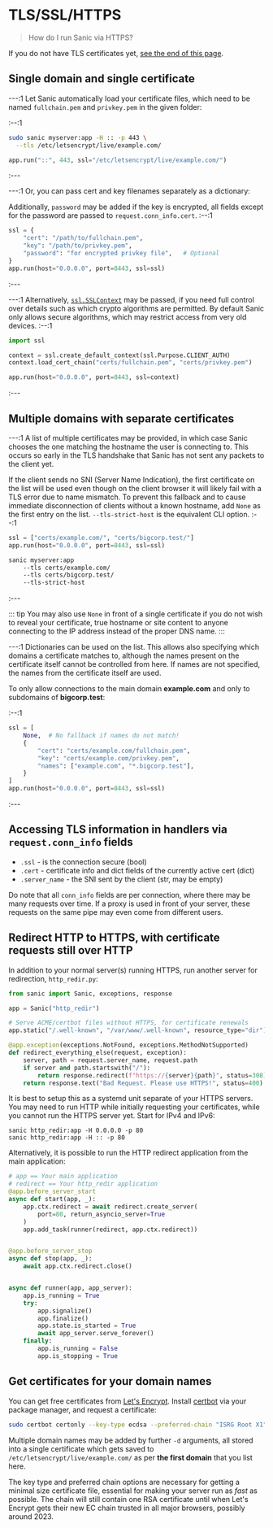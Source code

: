 # TLS/SSL/HTTPS

> How do I run Sanic via HTTPS? 

If you do not have TLS certificates yet, [see the end of this page](./tls.md#get-certificates-for-your-domain-names).

## Single domain and single certificate

---:1
Let Sanic automatically load your certificate files, which need to be named `fullchain.pem` and `privkey.pem` in the given folder:

:--:1
```sh
sudo sanic myserver:app -H :: -p 443 \
  --tls /etc/letsencrypt/live/example.com/
```
```python
app.run("::", 443, ssl="/etc/letsencrypt/live/example.com/")
```
:---

---:1
Or, you can pass cert and key filenames separately as a dictionary:

Additionally, `password` may be added if the key is encrypted, all fields except for the password are passed to `request.conn_info.cert`.
:--:1
```python
ssl = {
    "cert": "/path/to/fullchain.pem",
    "key": "/path/to/privkey.pem",
    "password": "for encrypted privkey file",   # Optional
}
app.run(host="0.0.0.0", port=8443, ssl=ssl)
```
:---

---:1
Alternatively, [`ssl.SSLContext`](https://docs.python.org/3/library/ssl.html) may be passed, if you need full control over details such as which crypto algorithms are permitted. By default Sanic only allows secure algorithms, which may restrict access from very old devices.
:--:1
```python
import ssl

context = ssl.create_default_context(ssl.Purpose.CLIENT_AUTH)
context.load_cert_chain("certs/fullchain.pem", "certs/privkey.pem")

app.run(host="0.0.0.0", port=8443, ssl=context)
```
:---


## Multiple domains with separate certificates

---:1
A list of multiple certificates may be provided, in which case Sanic chooses the one matching the hostname the user is connecting to. This occurs so early in the TLS handshake that Sanic has not sent any packets to the client yet.

If the client sends no SNI (Server Name Indication), the first certificate on the list will be used even though on the client browser it will likely fail with a TLS error due to name mismatch. To prevent this fallback and to cause immediate disconnection of clients without a known hostname, add `None` as the first entry on the list. `--tls-strict-host` is the equivalent CLI option.
:--:1
```python
ssl = ["certs/example.com/", "certs/bigcorp.test/"]
app.run(host="0.0.0.0", port=8443, ssl=ssl)
```
```sh
sanic myserver:app
    --tls certs/example.com/
    --tls certs/bigcorp.test/
    --tls-strict-host
```
:---

::: tip
You may also use `None` in front of a single certificate if you do not wish to reveal your certificate, true hostname or site content to anyone connecting to the IP address instead of the proper DNS name.
:::

---:1
Dictionaries can be used on the list. This allows also specifying which domains a certificate matches to, although the names present on the certificate itself cannot be controlled from here. If names are not specified, the names from the certificate itself are used.

To only allow connections to the main domain **example.com** and only to subdomains of **bigcorp.test**:

:--:1
```python
ssl = [
    None,  # No fallback if names do not match!
    {
        "cert": "certs/example.com/fullchain.pem",
        "key": "certs/example.com/privkey.pem",
        "names": ["example.com", "*.bigcorp.test"],
    }
]
app.run(host="0.0.0.0", port=8443, ssl=ssl)
```
:---

## Accessing TLS information in handlers via `request.conn_info` fields

* `.ssl` - is the connection secure (bool)
* `.cert` - certificate info and dict fields of the currently active cert (dict)
* `.server_name` - the SNI sent by the client (str, may be empty)

Do note that all `conn_info` fields are per connection, where there may be many requests over time. If a proxy is used in front of your server, these requests on the same pipe may even come from different users.

## Redirect HTTP to HTTPS, with certificate requests still over HTTP

In addition to your normal server(s) running HTTPS, run another server for redirection, `http_redir.py`:

```python
from sanic import Sanic, exceptions, response

app = Sanic("http_redir")

# Serve ACME/certbot files without HTTPS, for certificate renewals
app.static("/.well-known", "/var/www/.well-known", resource_type="dir")

@app.exception(exceptions.NotFound, exceptions.MethodNotSupported)
def redirect_everything_else(request, exception):
    server, path = request.server_name, request.path
    if server and path.startswith("/"):
        return response.redirect(f"https://{server}{path}", status=308)
    return response.text("Bad Request. Please use HTTPS!", status=400)
```

It is best to setup this as a systemd unit separate of your HTTPS servers. You may need to run HTTP while initially requesting your certificates, while you cannot run the HTTPS server yet. Start for IPv4 and IPv6:

```
sanic http_redir:app -H 0.0.0.0 -p 80
sanic http_redir:app -H :: -p 80
```

Alternatively, it is possible to run the HTTP redirect application from the main application:

```python
# app == Your main application
# redirect == Your http_redir application
@app.before_server_start
async def start(app, _):
    app.ctx.redirect = await redirect.create_server(
        port=80, return_asyncio_server=True
    )
    app.add_task(runner(redirect, app.ctx.redirect))


@app.before_server_stop
async def stop(app, _):
    await app.ctx.redirect.close()


async def runner(app, app_server):
    app.is_running = True
    try:
        app.signalize()
        app.finalize()
        app.state.is_started = True
        await app_server.serve_forever()
    finally:
        app.is_running = False
        app.is_stopping = True
```

## Get certificates for your domain names

You can get free certificates from [Let's Encrypt](https://letsencrypt.org/). Install [certbot](https://certbot.eff.org/) via your package manager, and request a certificate:

```sh
sudo certbot certonly --key-type ecdsa --preferred-chain "ISRG Root X1" -d example.com -d www.example.com
```

Multiple domain names may be added by further `-d` arguments, all stored into a single certificate which gets saved to `/etc/letsencrypt/live/example.com/` as per **the first domain** that you list here.

The key type and preferred chain options are necessary for getting a minimal size certificate file, essential for making your server run as *fast* as possible. The chain will still contain one RSA certificate until when Let's Encrypt gets their new EC chain trusted in all major browsers, possibly around 2023.
